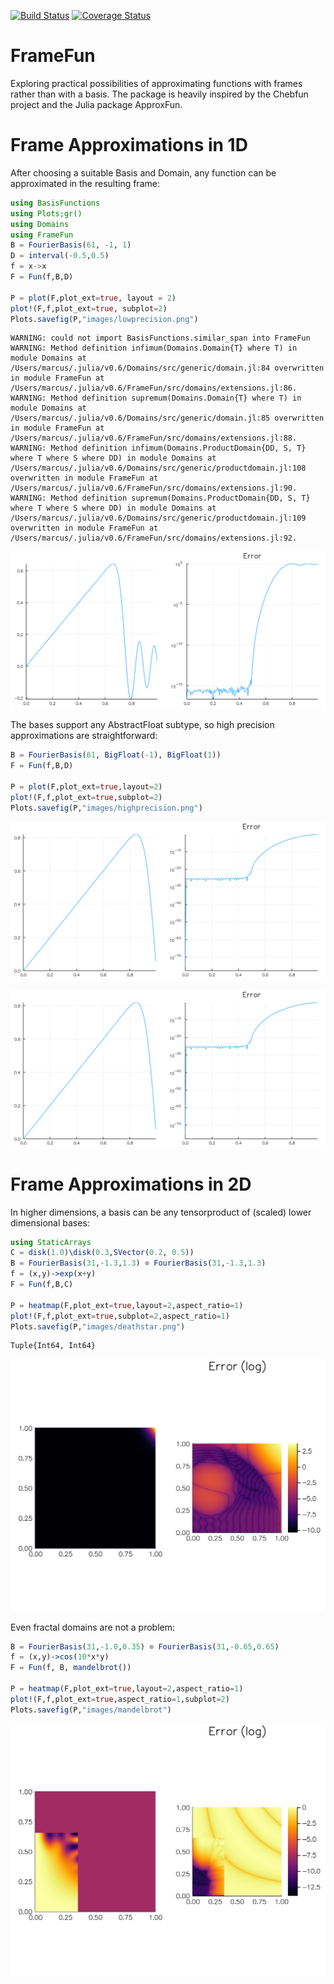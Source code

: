 
[![Build Status](https://travis-ci.org/daanhb/FrameFun.jl.svg?branch=master)](https://travis-ci.org/daanhb/FrameFun.jl)
[![Coverage Status](https://coveralls.io/repos/github/daanhb/FrameFun.jl/badge.svg)](https://coveralls.io/github/daanhb/FrameFun.jl)

FrameFun
========

Exploring practical possibilities of approximating functions with frames rather than with a basis. The package is heavily inspired by the Chebfun project and the Julia package ApproxFun.

# Frame Approximations in 1D

After choosing a suitable Basis and Domain, any function can be approximated in the resulting frame:


```julia
using BasisFunctions
using Plots;gr()
using Domains
using FrameFun
B = FourierBasis(61, -1, 1)
D = interval(-0.5,0.5)
f = x->x
F = Fun(f,B,D)

P = plot(F,plot_ext=true, layout = 2)
plot!(F,f,plot_ext=true, subplot=2)
Plots.savefig(P,"images/lowprecision.png")
```

    WARNING: could not import BasisFunctions.similar_span into FrameFun
    WARNING: Method definition infimum(Domains.Domain{T} where T) in module Domains at /Users/marcus/.julia/v0.6/Domains/src/generic/domain.jl:84 overwritten in module FrameFun at /Users/marcus/.julia/v0.6/FrameFun/src/domains/extensions.jl:86.
    WARNING: Method definition supremum(Domains.Domain{T} where T) in module Domains at /Users/marcus/.julia/v0.6/Domains/src/generic/domain.jl:85 overwritten in module FrameFun at /Users/marcus/.julia/v0.6/FrameFun/src/domains/extensions.jl:88.
    WARNING: Method definition infimum(Domains.ProductDomain{DD, S, T} where T where S where DD) in module Domains at /Users/marcus/.julia/v0.6/Domains/src/generic/productdomain.jl:108 overwritten in module FrameFun at /Users/marcus/.julia/v0.6/FrameFun/src/domains/extensions.jl:90.
    WARNING: Method definition supremum(Domains.ProductDomain{DD, S, T} where T where S where DD) in module Domains at /Users/marcus/.julia/v0.6/Domains/src/generic/productdomain.jl:109 overwritten in module FrameFun at /Users/marcus/.julia/v0.6/FrameFun/src/domains/extensions.jl:92.


![](images/lowprecision.png)

The bases support any AbstractFloat subtype, so high precision approximations are straightforward:



```julia
B = FourierBasis(61, BigFloat(-1), BigFloat(1))
F = Fun(f,B,D)

P = plot(F,plot_ext=true,layout=2)
plot!(F,f,plot_ext=true,subplot=2)
Plots.savefig(P,"images/highprecision.png")
```

![](images/highprecision.png)

![](images/highprecision.png)

# Frame Approximations in 2D

In higher dimensions, a basis can be any tensorproduct of (scaled) lower dimensional bases:


```julia
using StaticArrays
C = disk(1.0)\disk(0.3,SVector(0.2, 0.5))
B = FourierBasis(31,-1.3,1.3) ⊗ FourierBasis(31,-1.3,1.3)
f = (x,y)->exp(x+y)
F = Fun(f,B,C)

P = heatmap(F,plot_ext=true,layout=2,aspect_ratio=1)
plot!(F,f,plot_ext=true,subplot=2,aspect_ratio=1)
Plots.savefig(P,"images/deathstar.png")
```

    Tuple{Int64, Int64}


![](images/deathstar.png)

Even fractal domains are not a problem:


```julia
B = FourierBasis(31,-1.0,0.35) ⊗ FourierBasis(31,-0.65,0.65)
f = (x,y)->cos(10*x*y)
F = Fun(f, B, mandelbrot())

P = heatmap(F,plot_ext=true,layout=2,aspect_ratio=1)
plot!(F,f,plot_ext=true,aspect_ratio=1,subplot=2)
Plots.savefig(P,"images/mandelbrot")
```

![](images/mandelbrot.png)


```julia

```
